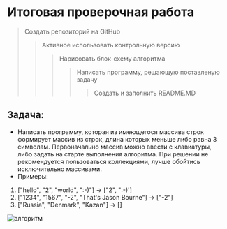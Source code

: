 # Итоговая проверочная работа

>Создать репозиторий на GitHub
>>Активное использовать контрольную версию
>>>Нарисовать блок-схему алгоритма
>>>> Написать программу, решающую поставленую задачу
>>>>> Создать и заполнить README.MD


## Задача:
+ Написать программу, которая из имеющегося массива строк формирует массив из строк, длина которых меньше либо равна 3 символам. Первоначально массив можно ввести с клавиатуры, либо задать на старте выполнения алгоритма. При решении не рекомендуется пользоваться коллекциями, лучше обойтись исключительно массивами.
+ Примеры:
1. ["hello", "2", "world", ":-)"] -> ["2", ":-)']
2. ["1234", "1567", "-2", "That's Jason Bourne"] -> ["-2"]
3. ["Russia", "Denmark", "Kazan"] -> []


<image src="diagram.jpg" alt="алгоритм">
